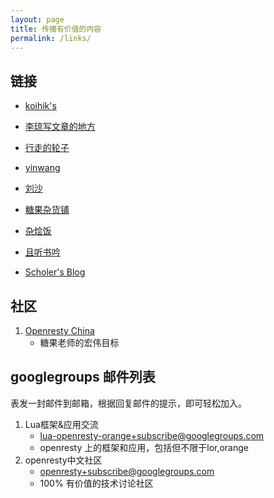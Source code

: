 ```yaml
---
layout: page
title: 传播有价值的内容
permalink: /links/
---
```


## 链接

- [koihik's](http://koihik.github.io)

- [李琼写文章的地方](http://lqcode.com/)

- [行走的轮子](http://jerkybible.com/)

- [yinwang](http://www.yinwang.org/)

- [刘沙](https://liusha.me/page/2/)

- [糖果杂货铺](http://lua.ren/)

- [杂烩饭](http://sumory.com)

- [且听书吟](https://yufan.me)

- [Scholer's Blog](http://0x1.im/)

## 社区

1. [Openresty China](https://orchina.org/)
    + 糖果老师的宏伟目标

## googlegroups 邮件列表

表发一封邮件到邮箱，根据回复邮件的提示，即可轻松加入。

1. Lua框架&应用交流
    - <a href="mailto:lua-openresty-orange+subscribe@googlegroups.com">lua-openresty-orange+subscribe@googlegroups.com</a> 
    - openresty 上的框架和应用，包括但不限于lor,orange
2. openresty中文社区
   - <a href="mailto:openresty+subscribe@googlegroups.com">openresty+subscribe@googlegroups.com</a>
   - 100%  有价值的技术讨论社区


